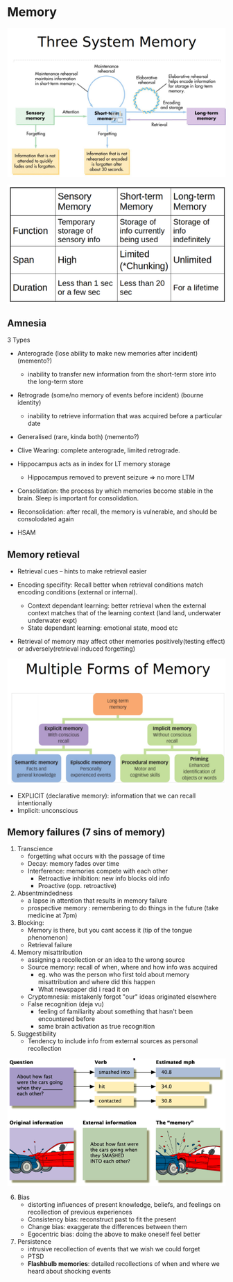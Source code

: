 # Memory

![image-20221016120732786](./images/image-20221016120732786.png)

![image-20221124012357755](./images/image-20221124012357755.png)



## Amnesia

3 Types

- Anterograde (lose ability to make new memories after incident) (memento?)
  - inability to transfer new information from the short-term store into the long-term store
- Retrograde (some/no memory of events before incident) (bourne identity)
  - inability to retrieve information that was acquired before a particular date
- Generalised (rare, kinda both) (memento?)



- Clive Wearing: complete anterograde, limited retrograde.

- Hippocampus acts as in index for LT memory storage

  - Hippocampus removed to prevent seizure => no more LTM

  

- Consolidation: the process by which memories become stable in the brain. Sleep is important for consolidation.
- Reconsolidation: after recall, the memory is vulnerable, and should be consolodated again



- HSAM



## Memory retieval

- Retrieval cues – hints to make retrieval easier

- Encoding specifity: Recall better when retrieval conditions match encoding conditions (external or internal).
  - Context dependant learning: better retrieval when the external context matches that of the learning context (land land, underwater underwater expt)
  - State dependant learning: emotional state, mood etc
- Retrieval of memory may affect other memories positively(testing effect) or adversely(retrieval induced forgetting)

![image-20221016120738609](./images/image-20221016120738609.png)

- EXPLICIT (declarative memory): information that we can recall intentionally
- Implicit: unconscious

## Memory failures (7 sins of memory)

1.  Transcience
    - forgetting what occurs with the passage of time
    - Decay: memory fades over time
    - Interference: memories compete with each other
      - Retroactive inhibition: new info blocks old info
      - Proactive (opp. retroactive)
2.  Absentmindedness
    - a lapse in attention that results in memory failure
    - prospective memory : remembering to do things in the future (take medicine at 7pm)
3.  Blocking: 
    - Memory is there, but you cant access it (tip of the tongue phenomenon)
    - Retrieval failure
4.  Memory misattribution
    - assigning a recollection or an idea to the wrong source
    - Source memory: recall of when, where and how info was acquired
      - eg. who was the person who first told about memory misattribution and where did this happen
      - What newspaper did i read it on
    - Cryptomnesia: mistakenly forgot "our" ideas originated elsewhere
    - False recognition (deja vu)
      - feeling of familiarity about something that hasn't been encountered before 
      - same brain activation as true recognition
5.  Suggestibility
    - Tendency to include info from external sources as personal recollection

![image-20221016120746465](./images/image-20221016120746465.png)

6. Bias
   - distorting influences of present knowledge, beliefs, and feelings on recollection of previous experiences
   - Consistency bias: reconstruct past to fit the present
   - Change bias: exaggerate the differences between them
   - Egocentric bias: doing the above to make oneself feel better
7. Persistence
   - intrusive recollection of events that we wish we could forget
   - PTSD
   - **Flashbulb memories**: detailed recollections of when and where we heard about shocking events